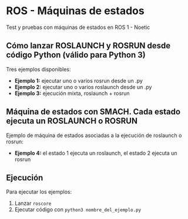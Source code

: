 # ROS - Máquinas de estados
Test y pruebas con máquinas de estados en ROS 1 - Noetic 

## Cómo lanzar ROSLAUNCH y ROSRUN desde código Python (válido para Python 3)
Tres ejemplos disponibles:
- **Ejemplo 1:** ejecutar uno o varios rosrun desde un .py
- **Ejemplo 2:** ejecutar uno o varios roslaunch desde un .py
- **Ejemplo 3:** ejecución mixta, roslaunch + rosrun

## Máquina de estados con SMACH. Cada estado ejecuta un ROSLAUNCH o ROSRUN
Ejemplo de máquina de estados asociadas a la ejecución de roslaunch o rosrun:
- **Ejemplo 4:** el estado 1 ejecuta un roslaunch, el estado 2 ejecuta un rosrun

## Ejecución
Para ejecutar los ejemplos:

1. Lanzar `roscore`
2. Ejecutar código con `python3 nombre_del_ejemplo.py`


